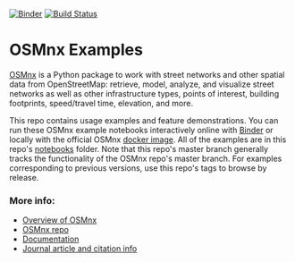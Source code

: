 [![Binder](https://mybinder.org/badge_logo.svg)](https://mybinder.org/v2/gh/gboeing/osmnx-examples/master?urlpath=lab)
[![Build Status](https://github.com/gboeing/osmnx-examples/workflows/tests/badge.svg?branch=master)](https://github.com/gboeing/osmnx-examples/actions?query=workflow%3Atests)

# OSMnx Examples

[OSMnx](https://github.com/gboeing/osmnx) is a Python package to work with street networks and other spatial data from OpenStreetMap: retrieve, model, analyze, and visualize street networks as well as other infrastructure types, points of interest, building footprints, speed/travel time, elevation, and more.

This repo contains usage examples and feature demonstrations. You can run these OSMnx example notebooks interactively online with [Binder](https://mybinder.org/v2/gh/gboeing/osmnx-examples/master?urlpath=lab) or locally with the official OSMnx [docker image](https://hub.docker.com/r/gboeing/osmnx). All of the examples are in this repo's [notebooks](notebooks) folder. Note that this repo's master branch generally tracks the functionality of the OSMnx repo's master branch. For examples corresponding to previous versions, use this repo's tags to browse by release.

### More info:
  - [Overview of OSMnx](https://geoffboeing.com/2016/11/osmnx-python-street-networks/)
  - [OSMnx repo](https://github.com/gboeing/osmnx)
  - [Documentation](https://osmnx.readthedocs.io/)
  - [Journal article and citation info](https://geoffboeing.com/publications/osmnx-complex-street-networks/)
